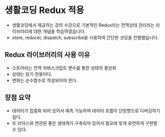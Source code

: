 # 생활코딩 Redux 적용
- 생활코딩에서 제공하는 강의 수강으로 기본적인 Redux라는 전역상태 관리라는 라이브러리에 대한 개념을 학습하였습니다.
- store, reducer, dispatch, subscribe을 사용하여 간단한 코딩을 진행했습니다.

## Redux 라이브러리의 사용 이유
- 스토어라는 전역 자바스크립트 변수를 통한 상태의 중앙화
- 상태는 읽기 전용이다.
- 변화는 순수함수로 작성되어야 한다.

## 장점 요약
- 데이터가 집중화 되어 있어서 예측 가능하며 데이터 흐름이 단방향으로 디버깅하기 쉽다.
- 또 리덕스와 연관된 좋은 생태계가 구축되어 있어서 필요에 맞게 유연하게 구현할 수 있다.
